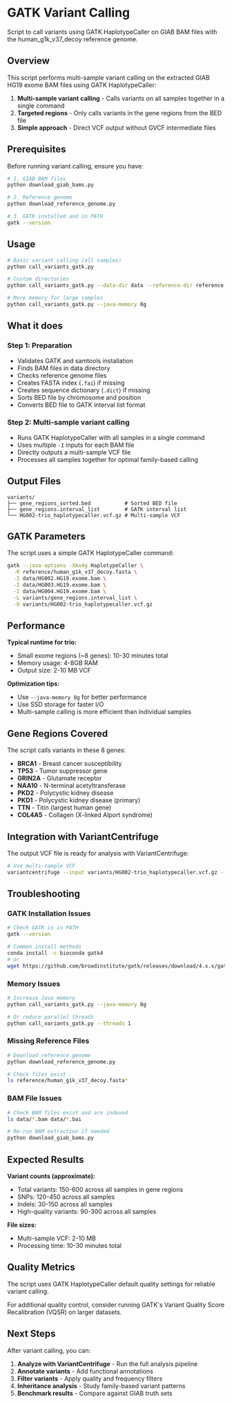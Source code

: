 # GATK Variant Calling

Script to call variants using GATK HaplotypeCaller on GIAB BAM files with the human_g1k_v37_decoy reference genome.

## Overview

This script performs multi-sample variant calling on the extracted GIAB HG19 exome BAM files using GATK HaplotypeCaller:

1. **Multi-sample variant calling** - Calls variants on all samples together in a single command
2. **Targeted regions** - Only calls variants in the gene regions from the BED file
3. **Simple approach** - Direct VCF output without GVCF intermediate files

## Prerequisites

Before running variant calling, ensure you have:

```bash
# 1. GIAB BAM files
python download_giab_bams.py

# 2. Reference genome
python download_reference_genome.py

# 3. GATK installed and in PATH
gatk --version
```

## Usage

```bash
# Basic variant calling (all samples)
python call_variants_gatk.py

# Custom directories
python call_variants_gatk.py --data-dir data --reference-dir reference --output-dir variants

# More memory for large samples
python call_variants_gatk.py --java-memory 8g
```

## What it does

### Step 1: Preparation
- Validates GATK and samtools installation
- Finds BAM files in data directory
- Checks reference genome files
- Creates FASTA index (`.fai`) if missing
- Creates sequence dictionary (`.dict`) if missing
- Sorts BED file by chromosome and position
- Converts BED file to GATK interval list format

### Step 2: Multi-sample variant calling
- Runs GATK HaplotypeCaller with all samples in a single command
- Uses multiple `-I` inputs for each BAM file
- Directly outputs a multi-sample VCF file
- Processes all samples together for optimal family-based calling

## Output Files

```
variants/
├── gene_regions_sorted.bed           # Sorted BED file
├── gene_regions.interval_list        # GATK interval list
└── HG002-trio_haplotypecaller.vcf.gz # Multi-sample VCF
```

## GATK Parameters

The script uses a simple GATK HaplotypeCaller command:

```bash
gatk --java-options -Xmx4g HaplotypeCaller \
  -R reference/human_g1k_v37_decoy.fasta \
  -I data/HG002.HG19.exome.bam \
  -I data/HG003.HG19.exome.bam \
  -I data/HG004.HG19.exome.bam \
  -L variants/gene_regions.interval_list \
  -O variants/HG002-trio_haplotypecaller.vcf.gz
```

## Performance

**Typical runtime for trio:**
- Small exome regions (~8 genes): 10-30 minutes total
- Memory usage: 4-8GB RAM
- Output size: 2-10 MB VCF

**Optimization tips:**
- Use `--java-memory 8g` for better performance
- Use SSD storage for faster I/O
- Multi-sample calling is more efficient than individual samples

## Gene Regions Covered

The script calls variants in these 8 genes:
- **BRCA1** - Breast cancer susceptibility
- **TP53** - Tumor suppressor gene
- **GRIN2A** - Glutamate receptor
- **NAA10** - N-terminal acetyltransferase
- **PKD2** - Polycystic kidney disease
- **PKD1** - Polycystic kidney disease (primary)
- **TTN** - Titin (largest human gene)
- **COL4A5** - Collagen (X-linked Alport syndrome)

## Integration with VariantCentrifuge

The output VCF file is ready for analysis with VariantCentrifuge:

```bash
# Use multi-sample VCF
variantcentrifuge --input variants/HG002-trio_haplotypecaller.vcf.gz --output analysis/
```

## Troubleshooting

### GATK Installation Issues
```bash
# Check GATK is in PATH
gatk --version

# Common install methods
conda install -c bioconda gatk4
# or
wget https://github.com/broadinstitute/gatk/releases/download/4.x.x/gatk-4.x.x.zip
```

### Memory Issues
```bash
# Increase Java memory
python call_variants_gatk.py --java-memory 8g

# Or reduce parallel threads
python call_variants_gatk.py --threads 1
```

### Missing Reference Files
```bash
# Download reference genome
python download_reference_genome.py

# Check files exist
ls reference/human_g1k_v37_decoy.fasta*
```

### BAM File Issues
```bash
# Check BAM files exist and are indexed
ls data/*.bam data/*.bai

# Re-run BAM extraction if needed
python download_giab_bams.py
```

## Expected Results

**Variant counts (approximate):**
- Total variants: 150-600 across all samples in gene regions
- SNPs: 120-450 across all samples
- Indels: 30-150 across all samples
- High-quality variants: 90-300 across all samples

**File sizes:**
- Multi-sample VCF: 2-10 MB
- Processing time: 10-30 minutes total

## Quality Metrics

The script uses GATK HaplotypeCaller default quality settings for reliable variant calling.

For additional quality control, consider running GATK's Variant Quality Score Recalibration (VQSR) on larger datasets.

## Next Steps

After variant calling, you can:
1. **Analyze with VariantCentrifuge** - Run the full analysis pipeline
2. **Annotate variants** - Add functional annotations
3. **Filter variants** - Apply quality and frequency filters
4. **Inheritance analysis** - Study family-based variant patterns
5. **Benchmark results** - Compare against GIAB truth sets